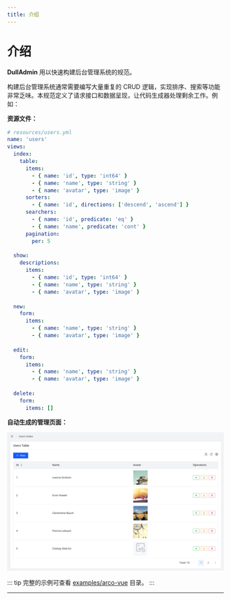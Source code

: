```yaml
---
title: 介绍
---
```


# 介绍

**DullAdmin** 用以快速构建后台管理系统的规范。

构建后台管理系统通常需要编写大量重复的 CRUD 逻辑，实现排序、搜索等功能非常乏味。本规范定义了请求接口和数据呈现，让代码生成器处理剩余工作。例如：

**资源文件：**

```yml
# resources/users.yml
name: 'users'
views:
  index:
    table:
      items:
        - { name: 'id', type: 'int64' }
        - { name: 'name', type: 'string' }
        - { name: 'avatar', type: 'image' }
      sorters:
        - { name: 'id', directions: ['descend', 'ascend'] }
      searchers:
        - { name: 'id', predicate: 'eq' }
        - { name: 'name', predicate: 'cont' }
      pagination:
        per: 5

  show:
    descriptions:
      items:
        - { name: 'id', type: 'int64' }
        - { name: 'name', type: 'string' }
        - { name: 'avatar', type: 'image' }

  new:
    form:
      items:
        - { name: 'name', type: 'string' }
        - { name: 'avatar', type: 'image' }

  edit:
    form:
      items:
        - { name: 'name', type: 'string' }
        - { name: 'avatar', type: 'image' }

  delete:
    form:
      items: []
```

**自动生成的管理页面：**

![generated webui](/images/guide/README-generated-webui.png)

::: tip
完整的示例可查看 [examples/arco-vue](https://github.com/dulladmin/dulladmin/tree/main/examples/arco-vue) 目录。
:::

---
